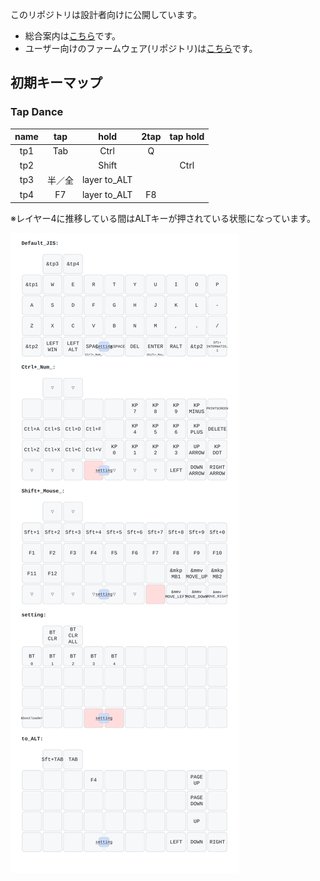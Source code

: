 このリポジトリは設計者向けに公開しています。

+ 総合案内は[こちら](https://github.com/nazuna293/Enigma_01)です。
+ ユーザー向けのファームウェア(リポジトリ)は[こちら](https://github.com/nazuna293/zmk-Enigma_01-user-config)です。

## 初期キーマップ
### Tap Dance
|name|tap|hold|2tap|tap hold|
|:-:|:-:|:-:|:-:|:-:|
|tp1|Tab|Ctrl|Q||
|tp2||Shift||Ctrl|
|tp3|半／全|layer to_ALT|||
|tp4|F7|layer to_ALT|F8||

※レイヤー4に推移している間はALTキーが押されている状態になっています。

![](https://raw.githubusercontent.com/nazuna293/zmk-keyboard-Enigma_01/main/keymap-drawer/Enigma_01_a.svg)
